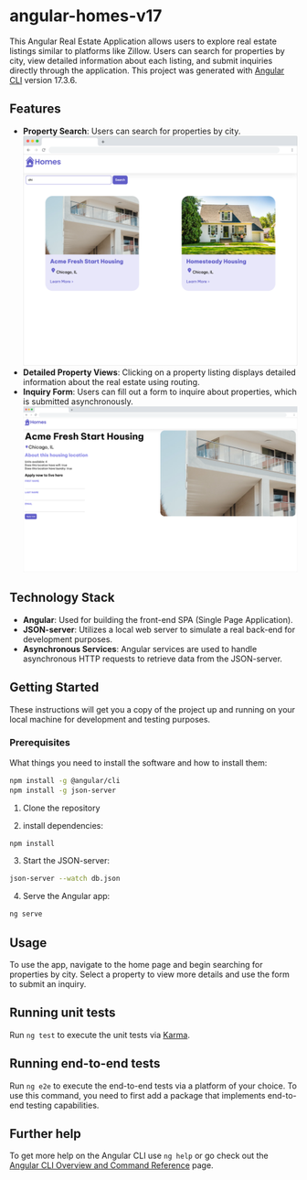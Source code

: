 # angular-homes-v17

This Angular Real Estate Application allows users to explore real estate listings similar to platforms like Zillow. Users can search for properties by city, view detailed information about each listing, and submit inquiries directly through the application. This project was generated with [Angular CLI](https://github.com/angular/angular-cli) version 17.3.6.

## Features

- **Property Search**: Users can search for properties by city.
![App Search Function View](src/assets/home-app-search.png)
- **Detailed Property Views**: Clicking on a property listing displays detailed information about the real estate using routing.
- **Inquiry Form**: Users can fill out a form to inquire about properties, which is submitted asynchronously.
![App Form Function View](src/assets/home-app-form.png)

## Technology Stack

- **Angular**: Used for building the front-end SPA (Single Page Application).
- **JSON-server**: Utilizes a local web server to simulate a real back-end for development purposes.
- **Asynchronous Services**: Angular services are used to handle asynchronous HTTP requests to retrieve data from the JSON-server.

## Getting Started

These instructions will get you a copy of the project up and running on your local machine for development and testing purposes.

### Prerequisites

What things you need to install the software and how to install them:

```bash
npm install -g @angular/cli
npm install -g json-server
```

1. Clone the repository
   
2. install dependencies:
```bash
npm install
```
3. Start the JSON-server:
```bash
json-server --watch db.json
```
4. Serve the Angular app:
```bash
ng serve
```

## Usage
To use the app, navigate to the home page and begin searching for properties by city. Select a property to view more details and use the form to submit an inquiry.


## Running unit tests

Run `ng test` to execute the unit tests via [Karma](https://karma-runner.github.io).

## Running end-to-end tests

Run `ng e2e` to execute the end-to-end tests via a platform of your choice. To use this command, you need to first add a package that implements end-to-end testing capabilities.

## Further help

To get more help on the Angular CLI use `ng help` or go check out the [Angular CLI Overview and Command Reference](https://angular.io/cli) page.